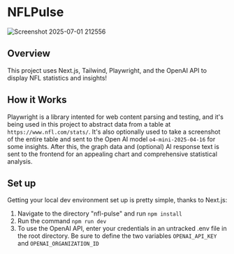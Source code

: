 # NFLPulse
![Screenshot 2025-07-01 212556](https://github.com/user-attachments/assets/52e18ba5-223b-480f-9c1e-34af1e917e48)

## Overview
This project uses Next.js, Tailwind, Playwright, and the OpenAI API to display NFL statistics and insights!

## How it Works
Playwright is a library intented for web content parsing and testing, and it's being used in this project to abstract data from a table at `https://www.nfl.com/stats/`. It's also optionally used to take a screenshot of the entire table and sent to the Open AI model `o4-mini-2025-04-16` for some insights. After this, the graph data and (optional) AI response text is sent to the frontend for an appealing chart and comprehensive statistical analysis.

## Set up
Getting your local dev environment set up is pretty simple, thanks to Next.js:
1. Navigate to the directory "nfl-pulse" and run `npm install`
2. Run the command `npm run dev`
3. To use the OpenAI API, enter your credentials in an untracked .env file in the root directory. Be sure to define the two variables `OPENAI_API_KEY` and `OPENAI_ORGANIZATION_ID`
